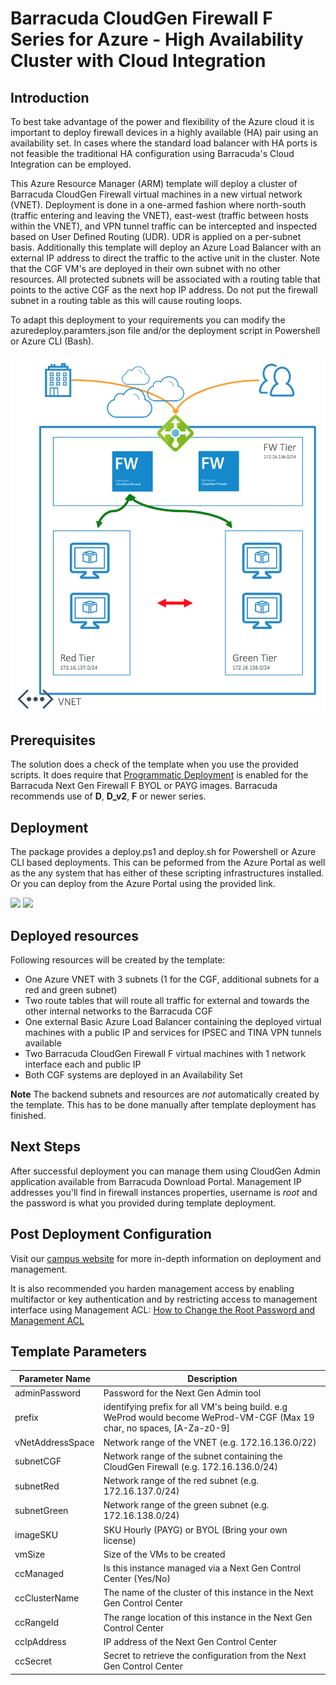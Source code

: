 # Barracuda CloudGen Firewall F Series for Azure - High Availability Cluster with Cloud Integration

## Introduction
To best take advantage of the power and flexibility of the Azure cloud it is important to deploy firewall devices in a highly available (HA) pair using an availability set. In cases where the standard load balancer with HA ports is not feasible the traditional HA configuration using Barracuda's Cloud Integration can be employed.

This Azure Resource Manager (ARM) template will deploy a cluster of Barracuda CloudGen Firewall virtual machines in a new virtual network (VNET). Deployment is done in a one-armed fashion where north-south (traffic entering and leaving the VNET), east-west (traffic between hosts within the VNET), and VPN tunnel traffic can be intercepted and inspected based on User Defined Routing (UDR). UDR is applied on a per-subnet basis. Additionally this template will deploy an Azure Load Balancer with an external IP address to direct the traffic to the active unit in the cluster. Note that the CGF VM's are deployed in their own subnet with no other resources. All protected subnets will be associated with a routing table that points to the active CGF as the next hop IP address. Do not put the firewall subnet in a routing table as this will cause routing loops.

To adapt this deployment to your requirements you can modify the azuredeploy.paramters.json file and/or the deployment script in Powershell or Azure CLI (Bash).

![Network diagram](images/cgf-ha-1nic-elb.png)

## Prerequisites
The solution does a check of the template when you use the provided scripts. It does require that [Programmatic Deployment](https://azure.microsoft.com/en-us/blog/working-with-marketplace-images-on-azure-resource-manager/) is enabled for the Barracuda Next Gen Firewall F BYOL or PAYG images. Barracuda recommends use of **D**, **D_v2**, **F** or newer series. 

## Deployment

The package provides a deploy.ps1 and deploy.sh for Powershell or Azure CLI based deployments. This can be peformed from the Azure Portal as well as the any system that has either of these scripting infrastructures installed. Or you can deploy from the Azure Portal using the provided link.

<a href="https://portal.azure.com/#create/Microsoft.Template/uri/https%3A%2F%2Fraw.githubusercontent.com%2Fmercutioviz%2Fcloud-reference-architectures%2Fmaster%2FQuickstart-Azure-CGF-HA-UDR%2Fazuredeploy.json" target="_blank"><img src="http://azuredeploy.net/deploybutton.png"/></a>
<a href="http://armviz.io/#/?load=https%3A%2F%2Fraw.githubusercontent.com%2Fmercutioviz%2Fcloud-reference-architectures%2Fmaster%2FQuickstart-Azure-CGF-HA-UDR%2Fazuredeploy.json" target="_blank">
    <img src="http://armviz.io/visualizebutton.png"/>
</a>

## Deployed resources
Following resources will be created by the template:
- One Azure VNET with 3 subnets (1 for the CGF, additional subnets for a red and green subnet)
- Two route tables that will route all traffic for external and towards the other internal networks to the Barracuda CGF
- One external Basic Azure Load Balancer containing the deployed virtual machines with a public IP and services for IPSEC and TINA VPN tunnels available
- Two Barracuda CloudGen Firewall F virtual machines with 1 network interface each and public IP
- Both CGF systems are deployed in an Availability Set

**Note** The backend subnets and resources are *not* automatically created by the template. This has to be done manually after template deployment has finished.

## Next Steps

After successful deployment you can manage them using CloudGen Admin application available from Barracuda Download Portal. Management IP addresses you'll find in firewall instances properties, username is *root* and the password is what you provided during template deployment.

## Post Deployment Configuration

Visit our [campus website](https://campus.barracuda.com/product/nextgenfirewallf/doc/53248931/implementation-guide-nextgen-firewall-in-azure/) for more in-depth information on deployment and management.

It is also recommended you harden management access by enabling multifactor or key authentication and by restricting access to management interface using Management ACL: [How to Change the Root Password and Management ACL](https://campus.barracuda.com/product/cloudgenfirewall/doc/79463301/how-to-change-the-root-password-and-management-acl/)

## Template Parameters
| Parameter Name | Description
|---|---
adminPassword | Password for the Next Gen Admin tool 
prefix | identifying prefix for all VM's being build. e.g WeProd would become WeProd-VM-CGF (Max 19 char, no spaces, [A-Za-z0-9]
vNetAddressSpace | Network range of the VNET (e.g. 172.16.136.0/22)
subnetCGF | Network range of the subnet containing the CloudGen Firewall (e.g. 172.16.136.0/24)
subnetRed | Network range of the red subnet (e.g. 172.16.137.0/24)
subnetGreen | Network range of the green subnet (e.g. 172.16.138.0/24)
imageSKU | SKU Hourly (PAYG) or BYOL (Bring your own license)
vmSize | Size of the VMs to be created
ccManaged | Is this instance managed via a Next Gen Control Center (Yes/No)
ccClusterName | The name of the cluster of this instance in the Next Gen Control Center
ccRangeId | The range location of this instance in the Next Gen Control Center
ccIpAddress | IP address of the Next Gen Control Center
ccSecret | Secret to retrieve the configuration from the Next Gen Control Center
